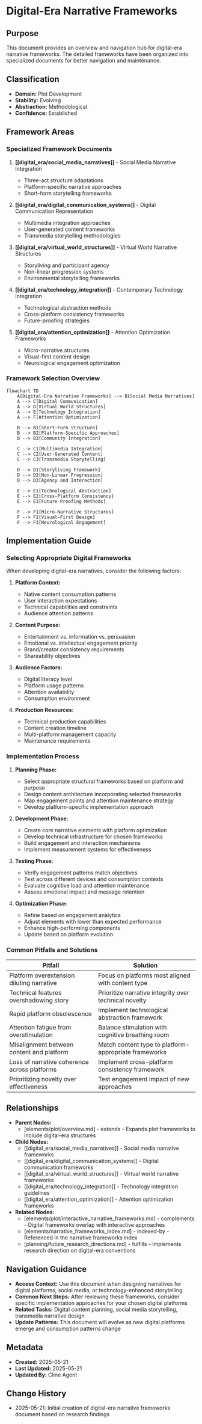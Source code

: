 # Digital-Era Narrative Frameworks

## Purpose
This document provides an overview and navigation hub for digital-era narrative frameworks. The detailed frameworks have been organized into specialized documents for better navigation and maintenance.

## Classification
- **Domain:** Plot Development
- **Stability:** Evolving
- **Abstraction:** Methodological
- **Confidence:** Established

## Framework Areas

### Specialized Framework Documents

1. **[[digital_era/social_media_narratives]]** - Social Media Narrative Integration
   - Three-act structure adaptations
   - Platform-specific narrative approaches
   - Short-form storytelling frameworks

2. **[[digital_era/digital_communication_systems]]** - Digital Communication Representation
   - Multimedia integration approaches
   - User-generated content frameworks
   - Transmedia storytelling methodologies

3. **[[digital_era/virtual_world_structures]]** - Virtual World Narrative Structures
   - Storyliving and participant agency
   - Non-linear progression systems
   - Environmental storytelling frameworks

4. **[[digital_era/technology_integration]]** - Contemporary Technology Integration
   - Technological abstraction methods
   - Cross-platform consistency frameworks
   - Future-proofing strategies

5. **[[digital_era/attention_optimization]]** - Attention Optimization Frameworks
   - Micro-narrative structures
   - Visual-first content design
   - Neurological engagement optimization

### Framework Selection Overview

```mermaid
flowchart TD
    A[Digital-Era Narrative Frameworks] --> B[Social Media Narratives]
    A --> C[Digital Communication]
    A --> D[Virtual World Structures]
    A --> E[Technology Integration]
    A --> F[Attention Optimization]
    
    B --> B1[Short-Form Structure]
    B --> B2[Platform-Specific Approaches]
    B --> B3[Community Integration]
    
    C --> C1[Multimedia Integration]
    C --> C2[User-Generated Content]
    C --> C3[Transmedia Storytelling]
    
    D --> D1[Storyliving Framework]
    D --> D2[Non-Linear Progression]
    D --> D3[Agency and Interaction]
    
    E --> E1[Technological Abstraction]
    E --> E2[Cross-Platform Consistency]
    E --> E3[Future-Proofing Methods]
    
    F --> F1[Micro-Narrative Structures]
    F --> F2[Visual-First Design]
    F --> F3[Neurological Engagement]
```
## Implementation Guide

### Selecting Appropriate Digital Frameworks

When developing digital-era narratives, consider the following factors:

1. **Platform Context:**
   - Native content consumption patterns
   - User interaction expectations
   - Technical capabilities and constraints
   - Audience attention patterns

2. **Content Purpose:**
   - Entertainment vs. information vs. persuasion
   - Emotional vs. intellectual engagement priority
   - Brand/creator consistency requirements
   - Shareability objectives

3. **Audience Factors:**
   - Digital literacy level
   - Platform usage patterns
   - Attention availability
   - Consumption environment

4. **Production Resources:**
   - Technical production capabilities
   - Content creation timeline
   - Multi-platform management capacity
   - Maintenance requirements

### Implementation Process

1. **Planning Phase:**
   - Select appropriate structural frameworks based on platform and purpose
   - Design content architecture incorporating selected frameworks
   - Map engagement points and attention maintenance strategy
   - Develop platform-specific implementation approach

2. **Development Phase:**
   - Create core narrative elements with platform optimization
   - Develop technical infrastructure for chosen frameworks
   - Build engagement and interaction mechanisms
   - Implement measurement systems for effectiveness

3. **Testing Phase:**
   - Verify engagement patterns match objectives
   - Test across different devices and consumption contexts
   - Evaluate cognitive load and attention maintenance
   - Assess emotional impact and message retention

4. **Optimization Phase:**
   - Refine based on engagement analytics
   - Adjust elements with lower than expected performance
   - Enhance high-performing components
   - Update based on platform evolution

### Common Pitfalls and Solutions

| Pitfall | Solution |
|---------|----------|
| Platform overextension diluting narrative | Focus on platforms most aligned with content type |
| Technical features overshadowing story | Prioritize narrative integrity over technical novelty |
| Rapid platform obsolescence | Implement technological abstraction framework |
| Attention fatigue from overstimulation | Balance stimulation with cognitive breathing room |
| Misalignment between content and platform | Match content type to platform-appropriate frameworks |
| Loss of narrative coherence across platforms | Implement cross-platform consistency framework |
| Prioritizing novelty over effectiveness | Test engagement impact of new approaches |

## Relationships
- **Parent Nodes:** 
  - [elements/plot/overview.md] - extends - Expands plot frameworks to include digital-era structures
- **Child Nodes:** 
  - [[digital_era/social_media_narratives]] - Social media narrative frameworks
  - [[digital_era/digital_communication_systems]] - Digital communication frameworks
  - [[digital_era/virtual_world_structures]] - Virtual world narrative frameworks
  - [[digital_era/technology_integration]] - Technology integration guidelines
  - [[digital_era/attention_optimization]] - Attention optimization frameworks
- **Related Nodes:** 
  - [elements/plot/interactive_narrative_frameworks.md] - complements - Digital frameworks overlap with interactive approaches
  - [elements/narrative_frameworks_index.md] - indexed-by - Referenced in the narrative frameworks index
  - [planning/future_research_directions.md] - fulfills - Implements research direction on digital-era conventions

## Navigation Guidance
- **Access Context:** Use this document when designing narratives for digital platforms, social media, or technology-enhanced storytelling
- **Common Next Steps:** After reviewing these frameworks, consider specific implementation approaches for your chosen digital platforms
- **Related Tasks:** Digital content planning, social media storytelling, transmedia narrative design
- **Update Patterns:** This document will evolve as new digital platforms emerge and consumption patterns change

## Metadata
- **Created:** 2025-05-21
- **Last Updated:** 2025-05-21
- **Updated By:** Cline Agent

## Change History
- 2025-05-21: Initial creation of digital-era narrative frameworks document based on research findings
